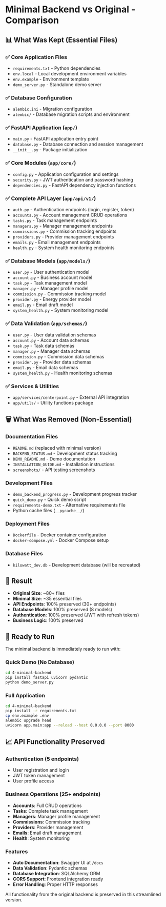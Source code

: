 # Minimal Backend vs Original - Comparison

## 📊 What Was Kept (Essential Files)

### ✅ Core Application Files
- `requirements.txt` - Python dependencies
- `env.local` - Local development environment variables
- `env.example` - Environment template
- `demo_server.py` - Standalone demo server

### ✅ Database Configuration
- `alembic.ini` - Migration configuration
- `alembic/` - Database migration scripts and environment

### ✅ FastAPI Application (`app/`)
- `main.py` - FastAPI application entry point
- `database.py` - Database connection and session management
- `__init__.py` - Package initialization

### ✅ Core Modules (`app/core/`)
- `config.py` - Application configuration and settings
- `security.py` - JWT authentication and password hashing
- `dependencies.py` - FastAPI dependency injection functions

### ✅ Complete API Layer (`app/api/v1/`)
- `auth.py` - Authentication endpoints (login, register, token)
- `accounts.py` - Account management CRUD operations
- `tasks.py` - Task management endpoints
- `managers.py` - Manager management endpoints
- `commissions.py` - Commission tracking endpoints
- `providers.py` - Provider management endpoints
- `emails.py` - Email management endpoints
- `health.py` - System health monitoring endpoints

### ✅ Database Models (`app/models/`)
- `user.py` - User authentication model
- `account.py` - Business account model
- `task.py` - Task management model
- `manager.py` - Manager profile model
- `commission.py` - Commission tracking model
- `provider.py` - Energy provider model
- `email.py` - Email draft model
- `system_health.py` - System monitoring model

### ✅ Data Validation (`app/schemas/`)
- `user.py` - User data validation schemas
- `account.py` - Account data schemas
- `task.py` - Task data schemas
- `manager.py` - Manager data schemas
- `commission.py` - Commission data schemas
- `provider.py` - Provider data schemas
- `email.py` - Email data schemas
- `system_health.py` - Health monitoring schemas

### ✅ Services & Utilities
- `app/services/centerpoint.py` - External API integration
- `app/utils/` - Utility functions package

## 🗑️ What Was Removed (Non-Essential)

### Documentation Files
- `README.md` (replaced with minimal version)
- `BACKEND_STATUS.md` - Development status tracking
- `DEMO_README.md` - Demo documentation
- `INSTALLATION_GUIDE.md` - Installation instructions
- `screenshots/` - API testing screenshots

### Development Files
- `demo_backend_progress.py` - Development progress tracker
- `quick_demo.py` - Quick demo script
- `requirements-demo.txt` - Alternative requirements file
- Python cache files (`__pycache__/`)

### Deployment Files
- `Dockerfile` - Docker container configuration
- `docker-compose.yml` - Docker Compose setup

### Database Files
- `kilowatt_dev.db` - Development database (will be recreated)

## 🎯 Result

- **Original Size**: ~80+ files
- **Minimal Size**: ~35 essential files
- **API Endpoints**: 100% preserved (30+ endpoints)
- **Database Models**: 100% preserved (8 models)
- **Authentication**: 100% preserved (JWT with refresh tokens)
- **Business Logic**: 100% preserved

## 🚀 Ready to Run

The minimal backend is immediately ready to run with:

### Quick Demo (No Database)
```bash
cd 4-minimal-backend
pip install fastapi uvicorn pydantic
python demo_server.py
```

### Full Application
```bash
cd 4-minimal-backend
pip install -r requirements.txt
cp env.example .env
alembic upgrade head
uvicorn app.main:app --reload --host 0.0.0.0 --port 8000
```

## 📈 API Functionality Preserved

### Authentication (5 endpoints)
- User registration and login
- JWT token management
- User profile access

### Business Operations (25+ endpoints)
- **Accounts**: Full CRUD operations
- **Tasks**: Complete task management
- **Managers**: Manager profile management
- **Commissions**: Commission tracking
- **Providers**: Provider management
- **Emails**: Email draft management
- **Health**: System monitoring

### Features
- **Auto Documentation**: Swagger UI at `/docs`
- **Data Validation**: Pydantic schemas
- **Database Integration**: SQLAlchemy ORM
- **CORS Support**: Frontend integration ready
- **Error Handling**: Proper HTTP responses

All functionality from the original backend is preserved in this streamlined version.
